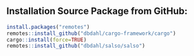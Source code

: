 ## Installation Source Package from GitHub:

```r
install.packages("remotes")
remotes::install_github("dbdahl/cargo-framework/cargo")
cargo::install(force=TRUE)
remotes::install_github("dbdahl/salso/salso")
```

